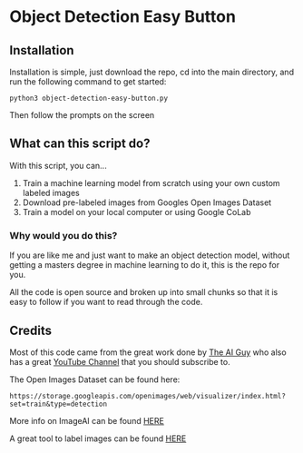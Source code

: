 # Object Detection Easy Button

## Installation
Installation is simple, just download the repo, cd into the main directory, and run the following command to get started:
```
python3 object-detection-easy-button.py
```
Then follow the prompts on the screen

## What can this script do?
With this script, you can... 
1. Train a machine learning model from scratch using your own custom labeled images
2. Download pre-labeled images from Googles Open Images Dataset
3. Train a model on your local computer or using Google CoLab


### Why would you do this?
If you are like me and just want to make an object detection model, without getting a masters degree in machine learning to do it, this is the repo for you.

All the code is open source and broken up into small chunks so that it is easy to follow if you want to read through the code.





## Credits
Most of this code came from the great work done by [The AI Guy](https://github.com/theAIGuysCode) who also has a great [YouTube Channel](https://www.youtube.com/channel/UCrydcKaojc44XnuXrfhlV8Q) that you should subscribe to.

The Open Images Dataset can be found here:
```
https://storage.googleapis.com/openimages/web/visualizer/index.html?set=train&type=detection
```

More info on ImageAI can be found [HERE](https://github.com/OlafenwaMoses/ImageAI)


A great tool to label images can be found [HERE](https://github.com/tzutalin/labelImg)
